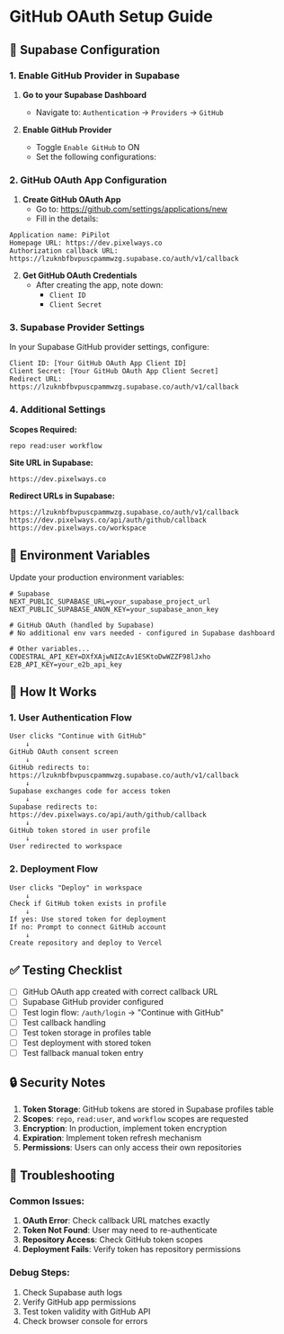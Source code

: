 # GitHub OAuth Setup Guide

## 🔧 Supabase Configuration

### 1. Enable GitHub Provider in Supabase

1. **Go to your Supabase Dashboard**
   - Navigate to: `Authentication` → `Providers` → `GitHub`

2. **Enable GitHub Provider**
   - Toggle `Enable GitHub` to ON
   - Set the following configurations:

### 2. GitHub OAuth App Configuration

1. **Create GitHub OAuth App**
   - Go to: https://github.com/settings/applications/new
   - Fill in the details:

```
Application name: PiPilot
Homepage URL: https://dev.pixelways.co
Authorization callback URL: https://lzuknbfbvpuscpammwzg.supabase.co/auth/v1/callback
```

2. **Get GitHub OAuth Credentials**
   - After creating the app, note down:
     - `Client ID`
     - `Client Secret`

### 3. Supabase Provider Settings

In your Supabase GitHub provider settings, configure:

```
Client ID: [Your GitHub OAuth App Client ID]
Client Secret: [Your GitHub OAuth App Client Secret]
Redirect URL: https://lzuknbfbvpuscpammwzg.supabase.co/auth/v1/callback
```

### 4. Additional Settings

**Scopes Required:**
```
repo read:user workflow
```

**Site URL in Supabase:**
```
https://dev.pixelways.co
```

**Redirect URLs in Supabase:**
```
https://lzuknbfbvpuscpammwzg.supabase.co/auth/v1/callback
https://dev.pixelways.co/api/auth/github/callback
https://dev.pixelways.co/workspace
```

## 🔑 Environment Variables

Update your production environment variables:

```env
# Supabase
NEXT_PUBLIC_SUPABASE_URL=your_supabase_project_url
NEXT_PUBLIC_SUPABASE_ANON_KEY=your_supabase_anon_key

# GitHub OAuth (handled by Supabase)
# No additional env vars needed - configured in Supabase dashboard

# Other variables...
CODESTRAL_API_KEY=DXfXAjwNIZcAv1ESKtoDwWZZF98lJxho
E2B_API_KEY=your_e2b_api_key
```

## 🚀 How It Works

### 1. User Authentication Flow
```
User clicks "Continue with GitHub" 
    ↓
GitHub OAuth consent screen
    ↓
GitHub redirects to: https://lzuknbfbvpuscpammwzg.supabase.co/auth/v1/callback
    ↓
Supabase exchanges code for access token
    ↓
Supabase redirects to: https://dev.pixelways.co/api/auth/github/callback
    ↓
GitHub token stored in user profile
    ↓
User redirected to workspace
```

### 2. Deployment Flow
```
User clicks "Deploy" in workspace
    ↓
Check if GitHub token exists in profile
    ↓
If yes: Use stored token for deployment
If no: Prompt to connect GitHub account
    ↓
Create repository and deploy to Vercel
```

## ✅ Testing Checklist

- [ ] GitHub OAuth app created with correct callback URL
- [ ] Supabase GitHub provider configured
- [ ] Test login flow: `/auth/login` → "Continue with GitHub"
- [ ] Test callback handling
- [ ] Test token storage in profiles table
- [ ] Test deployment with stored token
- [ ] Test fallback manual token entry

## 🔒 Security Notes

1. **Token Storage**: GitHub tokens are stored in Supabase profiles table
2. **Scopes**: `repo`, `read:user`, and `workflow` scopes are requested
3. **Encryption**: In production, implement token encryption
4. **Expiration**: Implement token refresh mechanism
5. **Permissions**: Users can only access their own repositories

## 🐛 Troubleshooting

### Common Issues:

1. **OAuth Error**: Check callback URL matches exactly
2. **Token Not Found**: User may need to re-authenticate
3. **Repository Access**: Check GitHub token scopes
4. **Deployment Fails**: Verify token has repository permissions

### Debug Steps:

1. Check Supabase auth logs
2. Verify GitHub app permissions
3. Test token validity with GitHub API
4. Check browser console for errors
